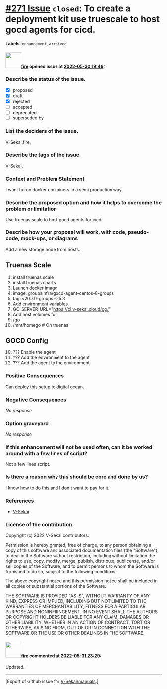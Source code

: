 # [\#271 Issue](https://github.com/V-Sekai/manuals/issues/271) `closed`: To create a deployment kit use truescale to host gocd agents for cicd.
**Labels**: `enhancement`, `archived`


#### <img src="https://avatars.githubusercontent.com/u/32321?u=c2e06a3d2b49a467aa907e54aa259516440267cc&v=4" width="50">[fire](https://github.com/fire) opened issue at [2022-05-30 19:46](https://github.com/V-Sekai/manuals/issues/271):

### Describe the status of the issue.

- [X] proposed
- [x] draft
- [x] rejected
- [ ] accepted
- [ ] deprecated
- [ ] superseded by

### List the deciders of the issue.

V-Sekai,fire,

### Describe the tags of the issue.

V-Sekai,

### Context and Problem Statement

I want to run docker containers in a semi production way.

### Describe the proposed option and how it helps to overcome the problem or limitation

Use truenas scale to host gocd agents for cicd.

### Describe how your proposal will work, with code, pseudo-code, mock-ups, or diagrams

Add a new storage node from hosts.

## Truenas Scale

1. install truenas scale
2. install truenas charts
3. Launch docker image
4. image: groupsinfra/gocd-agent-centos-8-groups
5. tag: v20.7.0-groups-0.5.3
6. Add environment variables
7. GO_SERVER_URL="https://ci.v-sekai.cloud/go/"
8. Add host volumes for
  4. /go 
  5. /mnt/homego # On truenas

## GOCD Config

10. ??? Enable the agent
11. ??? Add the environment to the agent
12. ??? Add the agent to the environment.

### Positive Consequences

Can deploy this setup to digital ocean.

### Negative Consequences

_No response_

### Option graveyard

_No response_

### If this enhancement will not be used often, can it be worked around with a few lines of script?

Not a few lines script.

### Is there a reason why this should be core and done by us?

I know how to do this and I don't want to pay for it.

### References

- [V-Sekai](https://v-sekai.org/)


### License of the contribution

Copyright (c) 2022 V-Sekai contributors.

Permission is hereby granted, free of charge, to any person obtaining a copy of this software and associated documentation files (the "Software"), to deal in the Software without restriction, including without limitation the rights to use, copy, modify, merge, publish, distribute, sublicense, and/or sell copies of the Software, and to permit persons to whom the Software is furnished to do so, subject to the following conditions:

The above copyright notice and this permission notice shall be included in all copies or substantial portions of the Software.

THE SOFTWARE IS PROVIDED "AS IS", WITHOUT WARRANTY OF ANY KIND, EXPRESS OR IMPLIED, INCLUDING BUT NOT LIMITED TO THE WARRANTIES OF MERCHANTABILITY, FITNESS FOR A PARTICULAR PURPOSE AND NONINFRINGEMENT. IN NO EVENT SHALL THE AUTHORS OR COPYRIGHT HOLDERS BE LIABLE FOR ANY CLAIM, DAMAGES OR OTHER LIABILITY, WHETHER IN AN ACTION OF CONTRACT, TORT OR OTHERWISE, ARISING FROM, OUT OF OR IN CONNECTION WITH THE SOFTWARE OR THE USE OR OTHER DEALINGS IN THE SOFTWARE.


#### <img src="https://avatars.githubusercontent.com/u/32321?u=c2e06a3d2b49a467aa907e54aa259516440267cc&v=4" width="50">[fire](https://github.com/fire) commented at [2022-05-31 23:29](https://github.com/V-Sekai/manuals/issues/271#issuecomment-1142733915):

Updated.


-------------------------------------------------------------------------------



[Export of Github issue for [V-Sekai/manuals](https://github.com/V-Sekai/manuals).]
